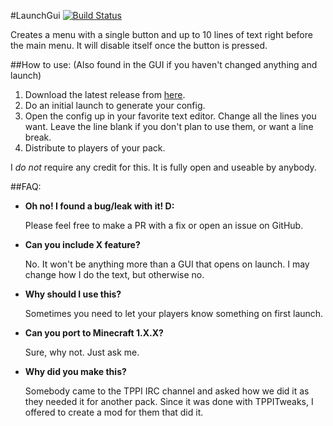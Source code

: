 #LaunchGui [![Build Status](http://tehnut.info/jenkins/job/LaunchGUI/badge/icon)](http://tehnut.info/jenkins/job/LaunchGUI/)

Creates a menu with a single button and up to 10 lines of text right before the main menu. It will disable itself once the button is pressed.

##How to use:
(Also found in the GUI if you haven't changed anything and launch)

1. Download the latest release from [here](http://tehnut.info/jenkins/job/LaunchGUI/).
2. Do an initial launch to generate your config.
3. Open the config up in your favorite text editor. Change all the lines you want. Leave the line blank if you don't plan to use them, or want a line break.     
4. Distribute to players of your pack.

I *do not* require any credit for this. It is fully open and useable by anybody.

##FAQ:

* __Oh no! I found a bug/leak with it! D:__
   
   Please feel free to make a PR with a fix or open an issue on GitHub.

* __Can you include X feature?__
   
   No. It won't be anything more than a GUI that opens on launch. I may change how I do the text, but otherwise no.

* __Why should I use this?__
   
  Sometimes you need to let your players know something on first launch.

* __Can you port to Minecraft 1.X.X?__ 
   
   Sure, why not. Just ask me.

* __Why did you make this?__

   Somebody came to the TPPI IRC channel and asked how we did it as they needed it for another pack. Since it was done with TPPITweaks, I offered to create a mod for them that did it.
